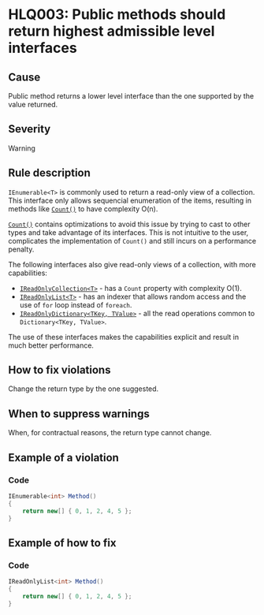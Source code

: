 ﻿# HLQ003: Public methods should return highest admissible level interfaces

## Cause

Public method returns a lower level interface than the one supported by the value returned.

## Severity

Warning

## Rule description

`IEnumerable<T>` is commonly used to return a read-only view of a collection. This interface only allows sequencial enumeration of the items, resulting in methods like [`Count()`](https://docs.microsoft.com/en-us/dotnet/api/system.linq.enumerable.count) to have complexity O(n).

[`Count()`](https://docs.microsoft.com/en-us/dotnet/api/system.linq.enumerable.count) contains optimizations to avoid this issue by trying to cast to other types and take advantage of its interfaces. This is not intuitive to the user, complicates the implementation of `Count()` and still incurs on a performance penalty.

The following interfaces also give read-only views of a collection, with more capabilities:

- [`IReadOnlyCollection<T>`](https://docs.microsoft.com/en-us/dotnet/api/system.collections.generic.ireadonlycollection-1) - has a `Count` property with complexity O(1).
- [`IReadOnlyList<T>`](https://docs.microsoft.com/en-us/dotnet/api/system.collections.generic.ireadonlylist-1) - has an indexer that allows random access and the use of `for` loop instead of `foreach`.
- [`IReadOnlyDictionary<TKey, TValue>`](https://docs.microsoft.com/en-us/dotnet/api/system.collections.generic.ireadonlydictionary-2) - all the read operations common to `Dictionary<TKey, TValue>`.

The use of these interfaces makes the capabilities explicit and result in much better performance.

## How to fix violations

Change the return type by the one suggested.

## When to suppress warnings

When, for contractual reasons, the return type cannot change.

## Example of a violation

### Code

```csharp
IEnumerable<int> Method()
{
    return new[] { 0, 1, 2, 4, 5 };
}
```

## Example of how to fix

### Code

```csharp
IReadOnlyList<int> Method()
{
    return new[] { 0, 1, 2, 4, 5 };
}
```
